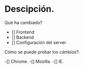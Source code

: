 # Descipción.
Qué ha cambiado?
- [] Frontend
- [] Backend
- [] Configuración del server

Cómo se puede probar los cámbios?.

-[] Chrome.
-[] Mozilla.
-[] IE.
